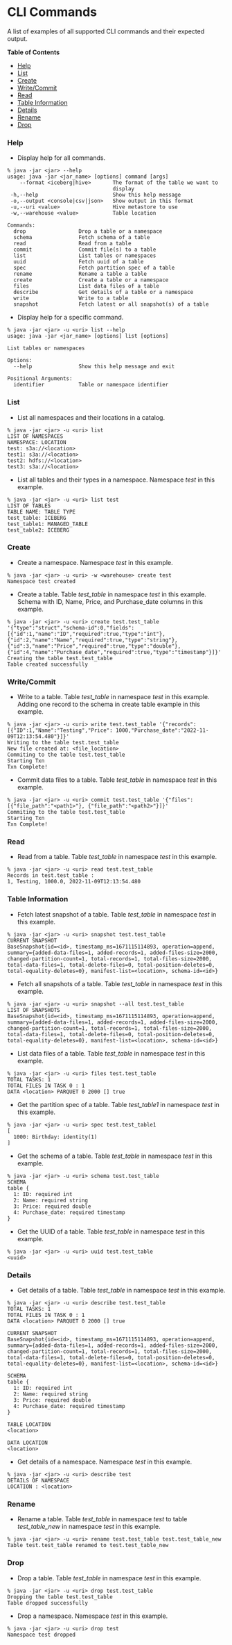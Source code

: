 # CLI Commands

A list of examples of all supported CLI commands and their expected output. 

**Table of Contents**

* [Help](/docs/sample_cli_commands.md#help)
* [List](/docs/sample_cli_commands.md#list)
* [Create](/docs/sample_cli_commands.md#create)
* [Write/Commit](/docs/sample_cli_commands.md#writecommit)
* [Read](/docs/sample_cli_commands.md#read)
* [Table Information](/docs/sample_cli_commands.md#table-information)
* [Details](/docs/sample_cli_commands.md#details)
* [Rename](/docs/sample_cli_commands.md#rename)
* [Drop](/docs/sample_cli_commands.md#drop)

### Help 

* Display help for all commands.
```
% java -jar <jar> --help
usage: java -jar <jar_name> [options] command [args]
    --format <iceberg|hive>       The format of the table we want to
                                  display
 -h,--help                        Show this help message
 -o,--output <console|csv|json>   Show output in this format
 -u,--uri <value>                 Hive metastore to use
 -w,--warehouse <value>           Table location

Commands:
  drop                 Drop a table or a namespace
  schema               Fetch schema of a table
  read                 Read from a table
  commit               Commit file(s) to a table
  list                 List tables or namespaces
  uuid                 Fetch uuid of a table
  spec                 Fetch partition spec of a table
  rename               Rename a table a table
  create               Create a table or a namespace
  files                List data files of a table
  describe             Get details of a table or a namespace
  write                Write to a table
  snapshot             Fetch latest or all snapshot(s) of a table
```

* Display help for a specific command.
```
% java -jar <jar> -u <uri> list --help
usage: java -jar <jar_name> [options] list [options]

List tables or namespaces

Options:
  --help               Show this help message and exit

Positional Arguments:
  identifier           Table or namespace identifier
```

### List 

* List all namespaces and their locations in a catalog. 
```
% java -jar <jar> -u <uri> list
LIST OF NAMESPACES
NAMESPACE: LOCATION
test: s3a://<location>
test1: s3a://<location>
test2: hdfs://<location>
test3: s3a://<location>
```

* List all tables and their types in a namespace. Namespace *test* in this example.
```
% java -jar <jar> -u <uri> list test
LIST OF TABLES
TABLE NAME: TABLE TYPE
test_table: ICEBERG
test_table1: MANAGED_TABLE
test_table2: ICEBERG
```

### Create 

* Create a namespace. Namespace *test* in this example.
```
% java -jar <jar> -u <uri> -w <warehouse> create test
Namespace test created
```

* Create a table. Table *test_table* in namespace *test* in this example. Schema with ID, Name, Price, and Purchase_date columns in this example. 
```
% java -jar <jar> -u <uri> create test.test_table '{"type":"struct","schema-id":0,"fields":[{"id":1,"name":"ID","required":true,"type":"int"},{"id":2,"name":"Name","required":true,"type":"string"},{"id":3,"name":"Price","required":true,"type":"double"},{"id":4,"name":"Purchase_date","required":true,"type":"timestamp"}]}'
Creating the table test.test_table
Table created successfully
```

### Write/Commit 

* Write to a table. Table *test_table* in namespace *test* in this example. Adding one record to the schema in create table example in this example.
```
% java -jar <jar> -u <uri> write test.test_table '{"records":[{"ID":1,"Name":"Testing","Price": 1000,"Purchase_date":"2022-11-09T12:13:54.480"}]}'
Writing to the table test.test_table
New file created at: <file_location>
Commiting to the table test.test_table
Starting Txn
Txn Complete!
```

* Commit data files to a table. Table *test_table* in namespace *test* in this example.
```
% java -jar <jar> -u <uri> commit test.test_table '{"files":[{"file_path":"<path1>"}, {"file_path":"<path2>"}]}'
Commiting to the table test.test_table
Starting Txn
Txn Complete!
```

### Read 

* Read from a table. Table *test_table* in namespace *test* in this example.
```
% java -jar <jar> -u <uri> read test.test_table 
Records in test.test_table :
1, Testing, 1000.0, 2022-11-09T12:13:54.480
```

### Table Information

* Fetch latest snapshot of a table. Table *test_table* in namespace *test* in this example.
```
% java -jar <jar> -u <uri> snapshot test.test_table 
CURRENT SNAPSHOT
BaseSnapshot{id=<id>, timestamp_ms=1671115114893, operation=append, summary={added-data-files=1, added-records=1, added-files-size=2000, changed-partition-count=1, total-records=1, total-files-size=2000, total-data-files=1, total-delete-files=0, total-position-deletes=0, total-equality-deletes=0}, manifest-list=<location>, schema-id=<id>}
```

* Fetch all snapshots of a table. Table *test_table* in namespace *test* in this example.
```
% java -jar <jar> -u <uri> snapshot --all test.test_table 
LIST OF SNAPSHOTS
BaseSnapshot{id=<id>, timestamp_ms=1671115114893, operation=append, summary={added-data-files=1, added-records=1, added-files-size=2000, changed-partition-count=1, total-records=1, total-files-size=2000, total-data-files=1, total-delete-files=0, total-position-deletes=0, total-equality-deletes=0}, manifest-list=<location>, schema-id=<id>}
```

* List data files of a table. Table *test_table* in namespace *test* in this example.
```
% java -jar <jar> -u <uri> files test.test_table 
TOTAL TASKS: 1
TOTAL FILES IN TASK 0 : 1
DATA <location> PARQUET 0 2000 [] true
```

* Get the partition spec of a table. Table *test_table1* in namespace *test* in this example.
```
% java -jar <jar> -u <uri> spec test.test_table1 
[
  1000: Birthday: identity(1)
]
```

* Get the schema of a table. Table *test_table* in namespace *test* in this example.
```
% java -jar <jar> -u <uri> schema test.test_table
SCHEMA
table {
  1: ID: required int
  2: Name: required string
  3: Price: required double
  4: Purchase_date: required timestamp
}
```

* Get the UUID of a table. Table *test_table* in namespace *test* in this example.
```
% java -jar <jar> -u <uri> uuid test.test_table
<uuid>
```

### Details

* Get details of a table. Table *test_table* in namespace *test* in this example.
```
% java -jar <jar> -u <uri> describe test.test_table
TOTAL TASKS: 1
TOTAL FILES IN TASK 0 : 1
DATA <location> PARQUET 0 2000 [] true

CURRENT SNAPSHOT
BaseSnapshot{id=<id>, timestamp_ms=1671115114893, operation=append, summary={added-data-files=1, added-records=1, added-files-size=2000, changed-partition-count=1, total-records=1, total-files-size=2000, total-data-files=1, total-delete-files=0, total-position-deletes=0, total-equality-deletes=0}, manifest-list=<location>, schema-id=<id>}

SCHEMA
table {
  1: ID: required int
  2: Name: required string
  3: Price: required double
  4: Purchase_date: required timestamp
}

TABLE LOCATION
<location>

DATA LOCATION
<location>
```

* Get details of a namespace. Namespace *test* in this example.
```
% java -jar <jar> -u <uri> describe test
DETAILS OF NAMESPACE
LOCATION : <location>
```

### Rename 

* Rename a table. Table *test_table* in namespace *test* to table *test_table_new* in namespace *test* in this example.
```
% java -jar <jar> -u <uri> rename test.test_table test.test_table_new
Table test.test_table renamed to test.test_table_new
```

### Drop 

* Drop a table. Table *test_table* in namespace *test* in this example.
```
% java -jar <jar> -u <uri> drop test.test_table
Dropping the table test.test_table
Table dropped successfully
```

* Drop a namespace. Namespace *test* in this example.
```
% java -jar <jar> -u <uri> drop test
Namespace test dropped
```




